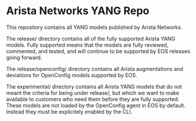 # Arista Networks YANG Repo

This repository contains all YANG models published by Arista Networks.

The release/ directory contains all of the fully supported Arista
YANG models. Fully supported means that the models are fully
reviewed, commented, and tested, and will continue to be supported
by EOS releases going forward.

The release/openconfig/ directory contains all Arista augmentations
and deviations for OpenConfig models supported by EOS.
    
The experimental/ directory contains all Arista YANG models that do
not meant the criteria for being under release/, but which we want
to make available to customers who need them before they are
fully supported. These models are not loaded by the OpenConfig
agent in EOS by default. Instead they must be explicitely enabled
by the CLI.
